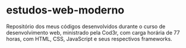 # estudos-web-moderno
Repositório dos meus códigos desenvolvidos durante o curso de desenvolvimento web, ministrado pela Cod3r, com carga horária de 77 horas, com HTML, CSS, JavaScript e seus respectivos frameworks. 